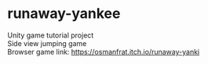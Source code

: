 # runaway-yankee
Unity game tutorial project\
Side view jumping game\
Browser game link: https://osmanfrat.itch.io/runaway-yanki
